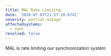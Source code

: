 ```yaml
---
title: MAL Rate Limiting
date: '2020-07-07T21:57:10.674Z'
severity: partial-outage
affectedsystems:
  - sync
resolved: false
---
```

MAL is rate limiting our synchronization system

<!--- language code: en -->
